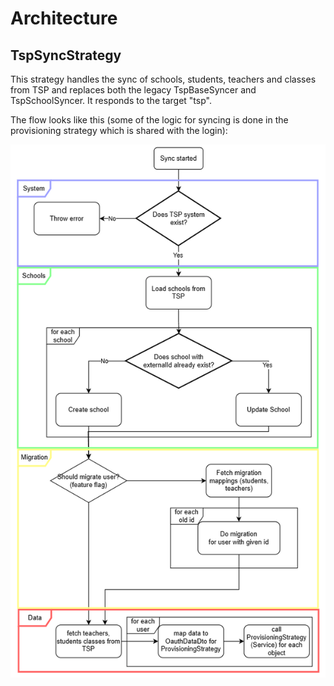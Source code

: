 # Architecture

## TspSyncStrategy

This strategy handles the sync of schools, students, teachers and classes from TSP and replaces both the legacy TspBaseSyncer and TspSchoolSyncer. It responds to the target "tsp".

The flow looks like this (some of the logic for syncing is done in the provisioning strategy which is shared with the login):

![Flow of the TSP sync strategy](tsp_sync_strategy.png)
